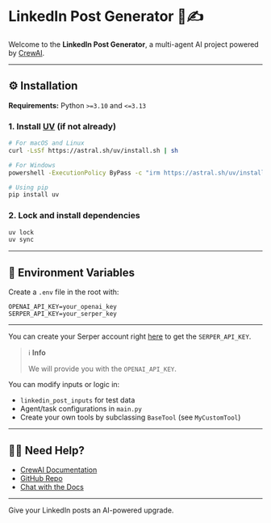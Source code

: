 # LinkedIn Post Generator 🧠✍️

Welcome to the **LinkedIn Post Generator**, a multi-agent AI project powered by [CrewAI](https://crewai.com).

---

## ⚙️ Installation

**Requirements:** Python `>=3.10` and `<=3.13`

### 1. Install [UV](https://docs.astral.sh/uv/) (if not already)

```bash
# For macOS and Linux
curl -LsSf https://astral.sh/uv/install.sh | sh

# For Windows
powershell -ExecutionPolicy ByPass -c "irm https://astral.sh/uv/install.ps1 | iex"

# Using pip
pip install uv
```

### 2. Lock and install dependencies

```bash
uv lock
uv sync
```

---

## 🔐 Environment Variables

Create a `.env` file in the root with:

```env
OPENAI_API_KEY=your_openai_key
SERPER_API_KEY=your_serper_key
```

---

You can create your Serper account right [here](https://serper.dev/signup) to get the `SERPER_API_KEY`.

> ℹ️ **Info**
>
> We will provide you with the `OPENAI_API_KEY`.

You can modify inputs or logic in:
- `linkedin_post_inputs` for test data
- Agent/task configurations in `main.py`
- Create your own tools by subclassing `BaseTool` (see `MyCustomTool`)

---

## 🙋‍♀️ Need Help?

- [CrewAI Documentation](https://docs.crewai.com)
- [GitHub Repo](https://github.com/joaomdmoura/crewai)
- [Chat with the Docs](https://chatg.pt/DWjSBZn)

---

Give your LinkedIn posts an AI-powered upgrade.
